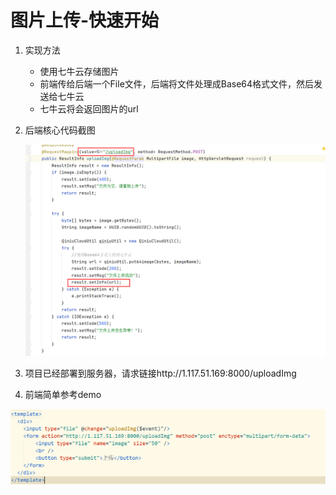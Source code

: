 # 图片上传-快速开始

1. 实现方法

   - 使用七牛云存储图片
   - 前端传给后端一个File文件，后端将文件处理成Base64格式文件，然后发送给七牛云
   - 七牛云将会返回图片的url

2. 后端核心代码截图

   ![image-20211213022424986](README.assets/image-20211213022424986.png)

3. 项目已经部署到服务器，请求链接http://1.117.51.169:8000/uploadImg

4. 前端简单参考demo

![image-20211213022516840](README.assets/image-20211213022516840.png)

